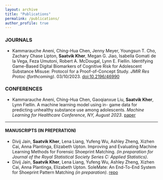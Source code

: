```yaml
---
layout: archive
title: "Publications"
permalink: /publications/
author_profile: true
---
```


### JOURNALS
* Kammarauche Aneni, Ching-Hua Chen, Jenny Meyer, Youngsun T. Cho, Zachary Chase Lipton, __Saatvik Kher__, Megan G.
Jiao, Isabella Gomati de la Vega, Feza Umutoni, Robert A. McDougal, Lynn E. Fiellin. Identifying Game-Based Digital Biomarkers of Cognitive Risk for Adolescent Substance Misuse: Protocol for a Proof-of-Concept Study. _JMIR Res Protoc (forthcoming)_. 03/10/2023. [doi:10.2196/46990](https://doi.org/10.2196/46990)

### CONFERENCES
* Kammarauche Aneni, Ching-Hua Chen, Gaoqianxue Liu, __Saatvik Kher__, Lynn Fiellin. A machine learning model using in-
game data for predicting unhealthy substance use among adolescents. _Machine Learning for Healthcare Conference, NY, August 2023_. [paper](https://static1.squarespace.com/static/59d5ac1780bd5ef9c396eda6/t/64d25f095282f44c84bf142b/1691508489444/ID159_Clinical_2023.pdf)

---

#### MANUSCRIPTS (IN PREPERATION)
* Divij Jain, __Saatvik Kher__, Lena Liang, Yufeng Wu, Ashley Zheng, Xizhen Cai, Anna Plantinga, Elizabeth
Upton. Improving and Evaluating Machine Learning Methods for Forensic Shoeprint Matching. _(in preparation for Journal of the Royal
Statistical Society Series C: Applied Statistics)_.
* Divij Jain, __Saatvik Kher__, Lena Liang, Yufeng Wu, Ashley Zheng, Xizhen Cai, Anna Plantinga, Elizabeth
Upton. SoleMate: An End-To-End System for Shoeprint Pattern Matching _(in preparation)_. [repo](https://github.com/saatvikkher/SoleMate)
